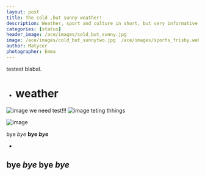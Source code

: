 ```yaml
---
layout: post
title: The cold ,but sunny weather!
description: Weather, sport and culture in short, but very informative post.
categories: [status]
header_image: /ace/images/cold_but_sunny.jpg
image: /ace/images/cold_but_sunnytwo.jpg  /ace/images/sports_frisby.webp /ace/images/weather_1.webp
author: Matycer
photographer: Emma
---
```

testest blabal.



* # weather
![image](/ace/images/weather_1.webp)
we need test!!!
![image](/ace/images/cold_but_sunnytwo.jpg)
teting thhings

![image](/ace/images/sports_frisby.webp)

bye
*bye*
**bye**
***bye***

-
bye
*bye*
**bye**
***bye***
-